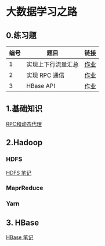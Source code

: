 # 大数据学习之路

## 0.练习题

| 编号 | 题目 | 链接 |
|----|----|----|
| 1  | 实现上下行流量汇总  | [作业](homework/MR.md)  |
| 2  | 实现 RPC 通信  | [作业](homework/RPC.md)  | 
| 3  | HBase API  | [作业](homework/HBase.md)  | 


## 1.基础知识
[RPC和动态代理](https://zvwj6a35sd.feishu.cn/docs/doccn4MiAZfTnmsMjq0d8TB3s7d)

## 2.Hadoop
### HDFS
[HDFS 笔记](https://zvwj6a35sd.feishu.cn/docs/doccnT1l5EeQPPMeQPElcmD4U2c)

### MaprReduce

### Yarn

## 3. HBase
[HBase 笔记](https://zvwj6a35sd.feishu.cn/docs/doccnMXINnv9dUQEwJuzaJM2b1c)
